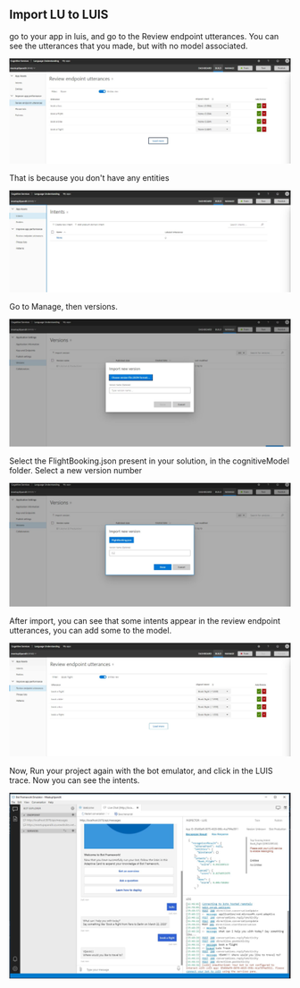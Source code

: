 ## Import LU to LUIS

go to your app in luis, and go to the Review endpoint utterances.
You can see the utterances that you made, but with no model associated.

![create bot](screens/BotFramework/15.JPG)

That is because you don't have any entities

![create bot](screens/BotFramework/16.JPG)

Go to Manage, then versions.

![create bot](screens/BotFramework/17.JPG)

Select the FlightBooking.json present in your solution, in the cognitiveModel folder. Select a new version number

![create bot](screens/BotFramework/18.JPG)

After import, you can see that some intents appear in the review endpoint utterances, you can add some to the model.

![create bot](screens/BotFramework/19.JPG)

Now, Run your project again with the bot emulator, and click in the LUIS trace. Now you can see the intents.

![create bot](screens/BotFramework/20.JPG)
